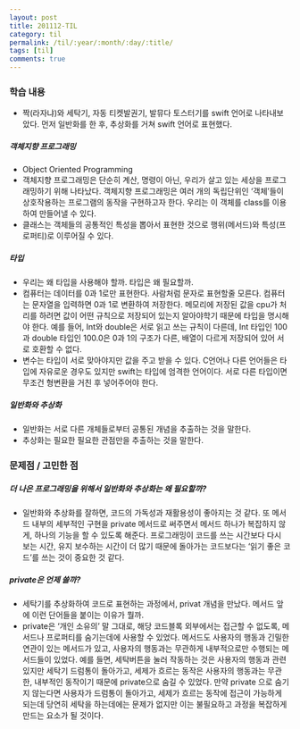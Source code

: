 ```yaml
---
layout: post
title: 201112-TIL
category: til
permalink: /til/:year/:month/:day/:title/
tags: [til]
comments: true
---
```

### 학습 내용
 - 짝(라자냐)와 세탁기, 자동 티켓발권기, 발뮤다 토스터기를 swift 언어로 나타내보았다. 먼저 일반화를 한 후, 추상화를 거쳐 swift 언어로 표현했다.

##### 객체지향 프로그래밍
- Object Oriented Programming
- 객체지향 프로그래밍은 단순히 계산, 명령이 아닌, 우리가 살고 있는 세상을 프로그래밍하기 위해 나타났다. 객체지향 프로그래밍은 여러 개의 독립단위인 ‘객체’들이 상호작용하는 프로그램의 동작을 구현하고자 한다. 우리는 이 객체를 class를 이용하여 만들어낼 수 있다.
- 클래스는 객체들의 공통적인 특성을 뽑아서 표현한 것으로 행위(메서드)와 특성(프로퍼티)로 이루어질 수 있다.


##### 타입
- 우리는 왜 타입을 사용해야 할까. 타입은 왜 필요할까.
- 컴퓨터는 데이터를 0과 1로만 표현한다. 사람처럼 문자로 표현할줄 모른다. 컴퓨터는 문자열을 입력하면 0과 1로 변환하여 저장한다. 메모리에 저장된 값을 cpu가 처리를 하려면 값이 어떤 규칙으로 저장되어 있는지 알아야학기 때문에 타입을 명시해야 한다. 예를 들어, Int와 double은 서로 읽고 쓰는 규칙이 다른데, Int 타입인 100과 double 타입인 100.0은 0과 1의 구조가 다른, 배열이 다르게 저장되어 있어 서로 호환할 수 없다.
- 변수는 타입이 서로 맞아야지만 값을 주고 받을 수 있다. C언어나 다른 언어들은 타입에 자유로운 경우도 있지만 swift는 타입에 엄격한 언어이다. 서로 다른 타입이면 무조건 형변환을 거친 후 넣어주어야 한다.

##### 일반화와 추상화
- 일반화는 서로 다른 개체들로부터 공통된 개념을 추출하는 것을 말한다. 
- 추상화는 필요한 필요한 관점만을 추출하는 것을 말한다.

### 문제점 / 고민한 점
##### 더 나은 프로그래밍을 위해서 일반화와 추상화는 왜 필요할까?
- 일반화와 추상화를 잘하면, 코드의 가독성과 재활용성이 좋아지는 것 같다. 또 메서드 내부의 세부적인 구현을 private 메서드로 써주면서 메서드 하나가 복잡하지 않게, 하나의 기능을 할 수 있도록 해준다. 프로그래밍이 코드를 쓰는 시간보다 다시 보는 시간, 유지 보수하는  시간이 더 많기 때문에 돌아가는 코드보다는 ‘읽기 좋은 코드’를 쓰는  것이  중요한 것  같다.

##### private은 언제 쓸까?
- 세탁기를 추상화하여 코드로 표현하는 과정에서, privat 개념을 만났다. 메서드 앞에 이런 단어들을 붙이는 이유가 뭘까. 
- private은 ‘개인 소유의’ 말 그대로, 해당 코드블록 외부에서는 접근할 수 없도록, 메서드나 프로퍼티를 숨기는데에 사용할 수 있었다. 메서드도 사용자의 행동과 긴밀한 연관이 있는 메서드가 있고, 사용자의 행동과는  무관하게 내부적으로만 수행되는 메서드들이 있었다. 예를 들면, 세탁버튼을 눌러 작동하는 것은 사용자의 행동과 관련있지만 세탁기 드럼통이 돌아가고, 세제가 흐르는 동작은 사용자의 행동과는 무관한, 내부적인 동작이기 때문에 private으로 숨길 수 있었다. 만약 private 으로 숨기지 않는다면 사용자가 드럼통이 돌아가고, 세제가 흐르는 동작에 접근이 가능하게 되는데 당연히 세탁을 하는데에는 문제가 없지만 이는 불필요하고 과정을 복잡하게 만드는 요소가 될 것이다.


